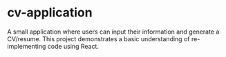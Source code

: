 # cv-application
A small application where users can input their information and generate a CV/resume. This project demonstrates a basic understanding of re-implementing code using React.
